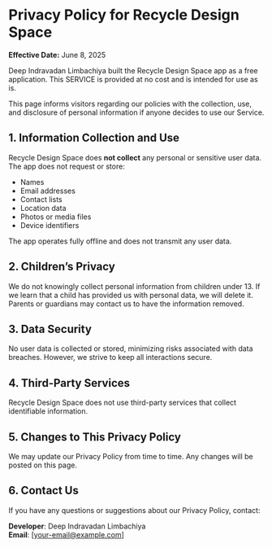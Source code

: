 # Privacy Policy for Recycle Design Space

**Effective Date:** June 8, 2025

Deep Indravadan Limbachiya built the Recycle Design Space app as a free application. This SERVICE is provided at no cost and is intended for use as is.

This page informs visitors regarding our policies with the collection, use, and disclosure of personal information if anyone decides to use our Service.

## 1. Information Collection and Use

Recycle Design Space does **not collect** any personal or sensitive user data. The app does not request or store:
- Names
- Email addresses
- Contact lists
- Location data
- Photos or media files
- Device identifiers

The app operates fully offline and does not transmit any user data.

## 2. Children’s Privacy

We do not knowingly collect personal information from children under 13. If we learn that a child has provided us with personal data, we will delete it. Parents or guardians may contact us to have the information removed.

## 3. Data Security

No user data is collected or stored, minimizing risks associated with data breaches. However, we strive to keep all interactions secure.

## 4. Third-Party Services

Recycle Design Space does not use third-party services that collect identifiable information.

## 5. Changes to This Privacy Policy

We may update our Privacy Policy from time to time. Any changes will be posted on this page.

## 6. Contact Us

If you have any questions or suggestions about our Privacy Policy, contact:

**Developer**: Deep Indravadan Limbachiya  
**Email**: [your-email@example.com]
